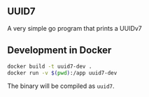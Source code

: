 UUID7
---
A very simple go program that prints a UUIDv7


## Development in Docker
``` bash
docker build -t uuid7-dev .
docker run -v $(pwd):/app uuid7-dev
```

The binary will be compiled as `uuid7`.
